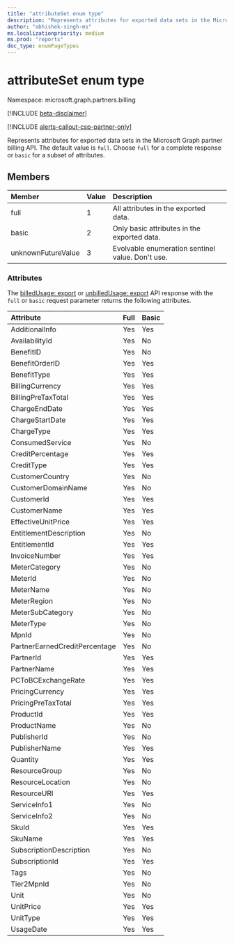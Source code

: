 ```yaml
---
title: "attributeSet enum type"
description: "Represents attributes for exported data sets in the Microsoft Graph partner billing API."
author: "abhishek-singh-ms"
ms.localizationpriority: medium
ms.prod: "reports"
doc_type: enumPageTypes
---
```


# attributeSet enum type

Namespace: microsoft.graph.partners.billing

[!INCLUDE [beta-disclaimer](../../includes/beta-disclaimer.md)]

[!INCLUDE [alerts-callout-csp-partner-only](../includes/alerts-callout-csp-partner-only.md)]

Represents attributes for exported data sets in the Microsoft Graph partner billing API. The default value is `full`. Choose `full` for a complete response or `basic` for a subset of attributes.

## Members

| Member             | Value | Description                                      |
|:-------------------|:------|:-------------------------------------------------|
| full               | 1     | All attributes in the exported data.             |
| basic              | 2     | Only basic attributes in the exported data.      |
| unknownFutureValue | 3     | Evolvable enumeration sentinel value. Don't use. |

### Attributes

The [billedUsage: export](../api/partners-billing-billedusage-export.md) or [unbilledUsage: export](../api/partners-billing-unbilledusage-export.md) API response with the `full` or `basic` request parameter returns the following attributes.

| Attribute                     | Full | Basic |
|:------------------------------|:-----|:------|
| AdditionalInfo                | Yes  | Yes   |
| AvailabilityId                | Yes  | No    |
| BenefitID                     | Yes  | No    |
| BenefitOrderID                | Yes  | Yes   |
| BenefitType                   | Yes  | Yes   |
| BillingCurrency               | Yes  | Yes   |
| BillingPreTaxTotal            | Yes  | Yes   |
| ChargeEndDate                 | Yes  | Yes   |
| ChargeStartDate               | Yes  | Yes   |
| ChargeType                    | Yes  | Yes   |
| ConsumedService               | Yes  | No    |
| CreditPercentage              | Yes  | Yes   |
| CreditType                    | Yes  | Yes   |
| CustomerCountry               | Yes  | No    |
| CustomerDomainName            | Yes  | No    |
| CustomerId                    | Yes  | Yes   |
| CustomerName                  | Yes  | Yes   |
| EffectiveUnitPrice            | Yes  | Yes   |
| EntitlementDescription        | Yes  | No    |
| EntitlementId                 | Yes  | Yes   |
| InvoiceNumber                 | Yes  | Yes   |
| MeterCategory                 | Yes  | No    |
| MeterId                       | Yes  | No    |
| MeterName                     | Yes  | No    |
| MeterRegion                   | Yes  | No    |
| MeterSubCategory              | Yes  | No    |
| MeterType                     | Yes  | No    |
| MpnId                         | Yes  | No    |
| PartnerEarnedCreditPercentage | Yes  | No    |
| PartnerId                     | Yes  | Yes   |
| PartnerName                   | Yes  | Yes   |
| PCToBCExchangeRate            | Yes  | Yes   |
| PricingCurrency               | Yes  | Yes   |
| PricingPreTaxTotal            | Yes  | Yes   |
| ProductId                     | Yes  | Yes   |
| ProductName                   | Yes  | No    |
| PublisherId                   | Yes  | No    |
| PublisherName                 | Yes  | Yes   |
| Quantity                      | Yes  | Yes   |
| ResourceGroup                 | Yes  | No    |
| ResourceLocation              | Yes  | No    |
| ResourceURI                   | Yes  | Yes   |
| ServiceInfo1                  | Yes  | No    |
| ServiceInfo2                  | Yes  | No    |
| SkuId                         | Yes  | Yes   |
| SkuName                       | Yes  | Yes   |
| SubscriptionDescription       | Yes  | No    |
| SubscriptionId                | Yes  | Yes   |
| Tags                          | Yes  | No    |
| Tier2MpnId                    | Yes  | No    |
| Unit                          | Yes  | No    |
| UnitPrice                     | Yes  | Yes   |
| UnitType                      | Yes  | Yes   |
| UsageDate                     | Yes  | Yes   |

<!-- {
  "type": "#page.annotation",
  "description": "attributeSet enum type",
  "keywords": "",
  "section": "documentation",
  "tocPath": "",
  "namespace":"microsoft.graph.partners.billing"
}-->
